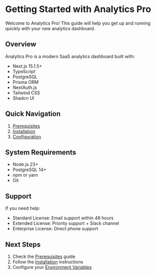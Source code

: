 # Getting Started with Analytics Pro

Welcome to Analytics Pro! This guide will help you get up and running quickly with your new analytics dashboard.

## Overview

Analytics Pro is a modern SaaS analytics dashboard built with:
- Next.js 15.1.5+
- TypeScript
- PostgreSQL
- Prisma ORM
- NextAuth.js
- Tailwind CSS
- Shadcn UI

## Quick Navigation

1. [Prerequisites](./prerequisites.md)
2. [Installation](./installation.md)
3. [Configuration](./configuration.md)

## System Requirements

- Node.js 23+
- PostgreSQL 14+
- npm or yarn
- Git

## Support

If you need help:
- Standard License: Email support within 48 hours
- Extended License: Priority support + Slack channel
- Enterprise License: Direct phone support

## Next Steps

1. Check the [Prerequisites](./prerequisites.md) guide
2. Follow the [Installation](./installation.md) instructions
3. Configure your [Environment Variables](./configuration.md) 